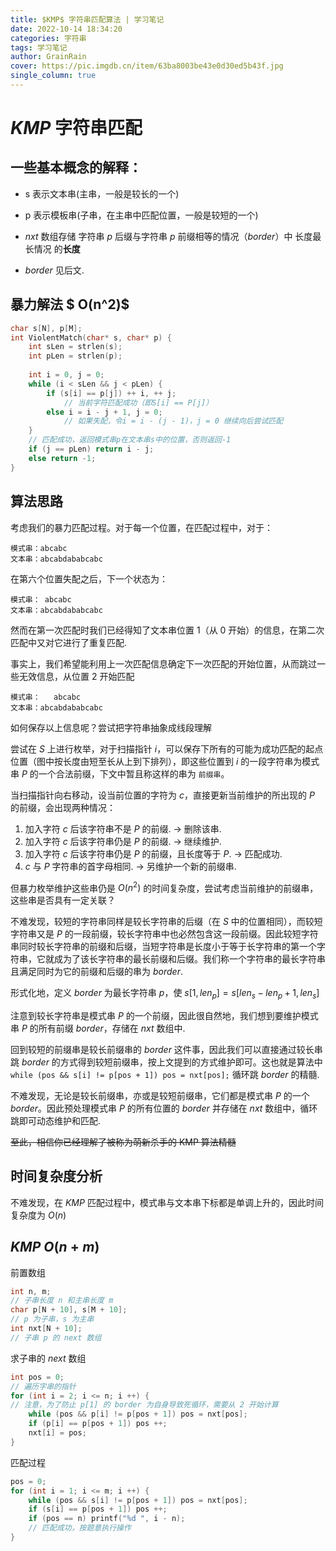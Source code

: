 ```yaml
---
title: $KMP$ 字符串匹配算法 | 学习笔记
date: 2022-10-14 18:34:20
categories: 字符串
tags: 学习笔记
author: GrainRain
cover: https://pic.imgdb.cn/item/63ba8003be43e0d30ed5b43f.jpg
single_column: true
---
```



# $KMP$ 字符串匹配

## 一些基本概念的解释：

- s 表示文本串(主串，一般是较长的一个)

- p 表示模板串(子串，在主串中匹配位置，一般是较短的一个)

- $nxt$ 数组存储 字符串 $p$ 后缀与字符串 $p$ 前缀相等的情况（$border$）中 长度最长情况 的**长度**

- $border$ 见后文.

## 暴力解法 $ O(n^2)$

```cpp
char s[N], p[M];
int ViolentMatch(char* s, char* p) {
	int sLen = strlen(s);
	int pLen = strlen(p);
 
	int i = 0, j = 0;
	while (i < sLen && j < pLen) {
		if (s[i] == p[j]) ++ i, ++ j;
			// 当前字符匹配成功（即S[i] == P[j]）
		else i = i - j + 1, j = 0;
			// 如果失配，令i = i - (j - 1)，j = 0 继续向后尝试匹配
	}
	// 匹配成功，返回模式串p在文本串s中的位置，否则返回-1
	if (j == pLen) return i - j;
	else return -1;
}
```

## 算法思路

考虑我们的暴力匹配过程。对于每一个位置，在匹配过程中，对于：

```
模式串：abcabc
文本串：abcabdababcabc
```

在第六个位置失配之后，下一个状态为：

```
模式串： abcabc
文本串：abcabdababcabc
```

然而在第一次匹配时我们已经得知了文本串位置 $1$（从 $0$ 开始）的信息，在第二次匹配中又对它进行了重复匹配.

事实上，我们希望能利用上一次匹配信息确定下一次匹配的开始位置，从而跳过一些无效信息，从位置 $2$ 开始匹配
```
模式串：   abcabc
文本串：abcabdababcabc
```

如何保存以上信息呢？尝试把字符串抽象成线段理解

尝试在 $S$ 上进行枚举，对于扫描指针 $i$，可以保存下所有的可能为成功匹配的起点位置（图中按长度由短至长从上到下排列），即这些位置到 $i$ 的一段字符串为模式串 $P$ 的一个合法前缀，下文中暂且称这样的串为 `前缀串`。

当扫描指针向右移动，设当前位置的字符为 $c$，直接更新当前维护的所出现的 $P$ 的前缀，会出现两种情况：

1. 加入字符 $c$ 后该字符串不是 $P$ 的前缀. -> 删除该串.
2. 加入字符 $c$ 后该字符串仍是 $P$ 的前缀. -> 继续维护.
3. 加入字符 $c$ 后该字符串仍是 $P$ 的前缀，且长度等于 $P$. -> 匹配成功.
4. $c$ 与 $P$ 字符串的首字母相同. -> 另维护一个新的前缀串.

但暴力枚举维护这些串仍是 $O(n^2)$ 的时间复杂度，尝试考虑当前维护的前缀串，这些串是否具有一定关联？

不难发现，较短的字符串同样是较长字符串的后缀（在 $S$ 中的位置相同），而较短字符串又是 $P$ 的一段前缀，较长字符串中也必然包含这一段前缀。因此较短字符串同时较长字符串的前缀和后缀，当短字符串是长度小于等于长字符串的第一个字符串，它就成为了该长字符串的最长前缀和后缀。我们称一个字符串的最长字符串且满足同时为它的前缀和后缀的串为 $border$.

形式化地，定义 $border$ 为最长字符串 $p$，使 $s[1, len_p] = s[len_s - len_p + 1, len_s]$

注意到较长字符串是模式串 $P$ 的一个前缀，因此很自然地，我们想到要维护模式串 $P$ 的所有前缀 $border$，存储在 $nxt$ 数组中.

回到较短的前缀串是较长前缀串的 $border$ 这件事，因此我们可以直接通过较长串跳 $border$ 的方式得到较短前缀串，按上文提到的方式维护即可。这也就是算法中 `while (pos && s[i] != p[pos + 1]) pos = nxt[pos];` 循环跳 $border$ 的精髓.

不难发现，无论是较长前缀串，亦或是较短前缀串，它们都是模式串 $P$ 的一个 $border$。因此预处理模式串 $P$ 的所有位置的 $border$ 并存储在 $nxt$ 数组中，循环跳即可动态维护和匹配.

~~至此，相信你已经理解了被称为萌新杀手的 KMP 算法精髓~~

## 时间复杂度分析

不难发现，在 $KMP$ 匹配过程中，模式串与文本串下标都是单调上升的，因此时间复杂度为 $O(n)$

## $KMP$ $O(n + m)$

前置数组

```cpp
int n, m;
// 子串长度 n 和主串长度 m  
char p[N + 10], s[M + 10];
// p 为子串，s 为主串 
int nxt[N + 10];
// 子串 p 的 next 数组 
```

求子串的 $next$ 数组 

```cpp
int pos = 0;
// 遍历字串的指针
for (int i = 2; i <= n; i ++) {
// 注意，为了防止 p[1] 的 border 为自身导致死循环，需要从 2 开始计算
	while (pos && p[i] != p[pos + 1]) pos = nxt[pos];
	if (p[i] == p[pos + 1]) pos ++;
	nxt[i] = pos;
}
```

匹配过程

```cpp
pos = 0;
for (int i = 1; i <= m; i ++) {
	while (pos && s[i] != p[pos + 1]) pos = nxt[pos];
	if (s[i] == p[pos + 1]) pos ++;
	if (pos == n) printf("%d ", i - n);
	// 匹配成功，按题意执行操作 
}
```
